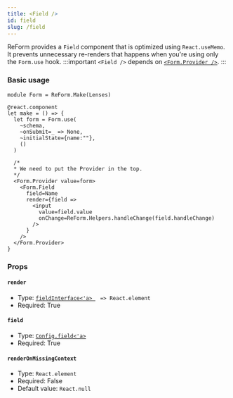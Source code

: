 ```yaml
---
title: <Field />
id: field
slug: /field
---
```


ReForm provides a `Field` component that is optimized using `React.useMemo`. It prevents unnecessary re-renders that happens when you're using only the `Form.use` hook. 
:::important
`<Field />` depends on [`<Form.Provider />`](./provider). 
:::
### Basic usage
```rescript
module Form = ReForm.Make(Lenses)

@react.component
let make = () => {
  let form = Form.use(
    ~schema,
    ~onSubmit=_ => None,
    ~initialState={name:""},
    ()
  )
  
  /*
  * We need to put the Provider in the top. 
  */
  <Form.Provider value=form>
    <Form.Field 
      field=Name
      render={field => 
        <input 
          value=field.value 
          onChange=ReForm.Helpers.handleChange(field.handleChange) 
        />
      }
    />
  </Form.Provider>
}
```

### Props

#### `render`
- Type: [`fieldInterface<'a> `](/docs/reform#fieldinterface) ` => React.element`
- Required: True

#### `field`
- Type: [`Config.field<'a>`](/docs/reform-make)
- Required: True

#### `renderOnMissingContext`
- Type: `React.element`
- Required: False
- Default value: `React.null`
